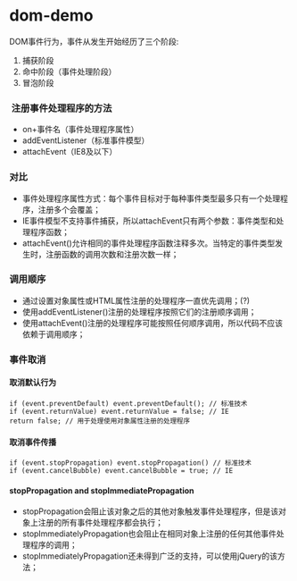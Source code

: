 # dom-demo
DOM事件行为，事件从发生开始经历了三个阶段:
1. 捕获阶段
2. 命中阶段（事件处理阶段）
3. 冒泡阶段
###  注册事件处理程序的方法
* on+事件名（事件处理程序属性）
* addEventListener（标准事件模型）
* attachEvent（IE8及以下）

### 对比
* 事件处理程序属性方式：每个事件目标对于每种事件类型最多只有一个处理程序，注册多个会覆盖；
* IE事件模型不支持事件捕获，所以attachEvent只有两个参数：事件类型和处理程序函数；
* attachEvent()允许相同的事件处理程序函数注释多次。当特定的事件类型发生时，注册函数的调用次数和注册次数一样；

### 调用顺序
* 通过设置对象属性或HTML属性注册的处理程序一直优先调用；(?)
* 使用addEventListener()注册的处理程序按照它们的注册顺序调用；
* 使用attachEvent()注册的处理程序可能按照任何顺序调用，所以代码不应该依赖于调用顺序；

### 事件取消
#### 取消默认行为
```
if (event.preventDefault) event.preventDefault(); // 标准技术
if (event.returnValue) event.returnValue = false; // IE
return false; // 用于处理使用对象属性注册的处理程序
```
#### 取消事件传播
```
if (event.stopPropagation) event.stopPropagation() // 标准技术
if (event.cancelBubble) event.cancelBubble = true; // IE
```
#### stopPropagation and stopImmediatePropagation
* stopPropagation会阻止该对象之后的其他对象触发事件处理程序，但是该对象上注册的所有事件处理程序都会执行；
* stopImmediatelyPropagation也会阻止在相同对象上注册的任何其他事件处理程序的调用；
* stopImmediatelyPropagation还未得到广泛的支持，可以使用jQuery的该方法；
